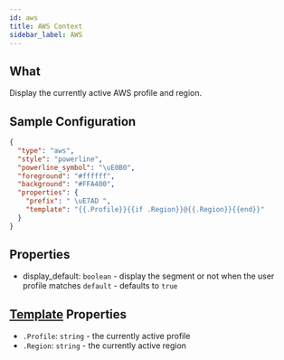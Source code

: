 ```yaml
---
id: aws
title: AWS Context
sidebar_label: AWS
---
```


## What

Display the currently active AWS profile and region.

## Sample Configuration

```json
{
  "type": "aws",
  "style": "powerline",
  "powerline_symbol": "\uE0B0",
  "foreground": "#ffffff",
  "background": "#FFA400",
  "properties": {
    "prefix": " \uE7AD ",
    "template": "{{.Profile}}{{if .Region}}@{{.Region}}{{end}}"
  }
}
```

## Properties

- display_default: `boolean` - display the segment or not when the user profile matches `default` - defaults
to `true`

## [Template][templates] Properties

- `.Profile`: `string` - the currently active profile
- `.Region`: `string` - the currently active region

[templates]: /docs/config-templates
